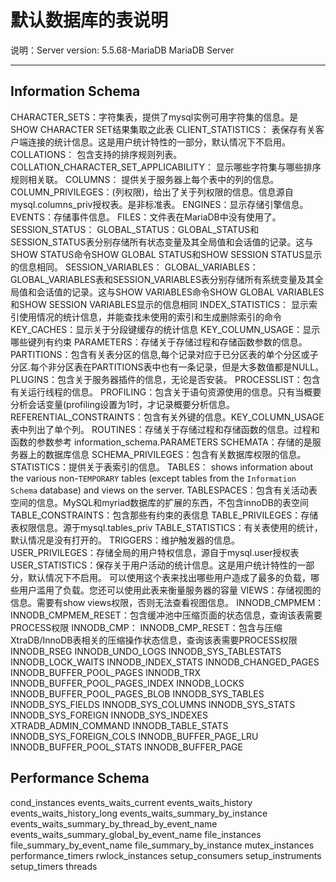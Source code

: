 # 默认数据库的表说明

说明：Server version: 5.5.68-MariaDB MariaDB Server

---

## Information Schema

CHARACTER_SETS：字符集表，提供了mysql实例可用字符集的信息。是SHOW CHARACTER SET结果集取之此表 
CLIENT_STATISTICS： 表保存有关客户端连接的统计信息。这是用户统计特性的一部分，默认情况下不启用。 
COLLATIONS： 包含支持的排序规则列表。 
COLLATION_CHARACTER_SET_APPLICABILITY： 显示哪些字符集与哪些排序规则相关联。 
COLUMNS： 提供关于服务器上每个表中的列的信息。
COLUMN_PRIVILEGES：(列权限)，给出了关于列权限的信息。信息源自mysql.columns_priv授权表。是非标准表。 
ENGINES：显示存储引擎信息。
EVENTS：存储事件信息。
FILES：文件表在MariaDB中没有使用了。
SESSION_STATUS：
GLOBAL_STATUS：GLOBAL_STATUS和SESSION_STATUS表分别存储所有状态变量及其全局值和会话值的记录。这与SHOW STATUS命令SHOW GLOBAL STATUS和SHOW SESSION STATUS显示的信息相同。
SESSION_VARIABLES：
GLOBAL_VARIABLES：GLOBAL_VARIABLES表和SESSION_VARIABLES表分别存储所有系统变量及其全局值和会话值的记录。这与SHOW VARIABLES命令SHOW GLOBAL VARIABLES和SHOW SESSION VARIABLES显示的信息相同
INDEX_STATISTICS： 显示索引使用情况的统计信息，并能查找未使用的索引和生成删除索引的命令
KEY_CACHES：显示关于分段键缓存的统计信息
KEY_COLUMN_USAGE：显示哪些键列有约束
PARAMETERS：存储关于存储过程和存储函数参数的信息。
PARTITIONS：包含有关表分区的信息,每个记录对应于已分区表的单个分区或子分区.每个非分区表在PARTITIONS表中也有一条记录，但是大多数值都是NULL。
PLUGINS：包含关于服务器插件的信息，无论是否安装。
PROCESSLIST：包含有关运行线程的信息。
PROFILING：包含关于语句资源使用的信息。只有当概要分析会话变量(profiling设置为1时，才记录概要分析信息。
REFERENTIAL_CONSTRAINTS：包含有关外键的信息。KEY_COLUMN_USAGE表中列出了单个列。
ROUTINES：存储关于存储过程和存储函数的信息。过程和函数的参数参考 information_schema.PARAMETERS
SCHEMATA：存储的是服务器上的数据库信息
SCHEMA_PRIVILEGES：包含有关数据库权限的信息。
STATISTICS：提供关于表索引的信息。
TABLES： shows information about the various non-`TEMPORARY` tables (except tables from the `Information Schema` database) and views on the server. 
TABLESPACES：包含有关活动表空间的信息。MySQL和myriad数据库的扩展的东西，不包含innoDB的表空间
TABLE_CONSTRAINTS：包含那些有约束的表信息
TABLE_PRIVILEGES：存储表权限信息。源于mysql.tables_priv
TABLE_STATISTICS：有关表使用的统计，默认情况是没有打开的。
TRIGGERS：维护触发器的信息。
USER_PRIVILEGES：存储全局的用户特权信息，源自于mysql.user授权表
USER_STATISTICS：保存关于用户活动的统计信息。这是用户统计特性的一部分，默认情况下不启用。 可以使用这个表来找出哪些用户造成了最多的负载，哪些用户滥用了负载。您还可以使用此表来衡量服务器的容量
VIEWS：存储视图的信息。需要有show views权限，否则无法查看视图信息。
INNODB_CMPMEM：
INNODB_CMPMEM_RESET：包含缓冲池中压缩页面的状态信息，查询该表需要PROCESS权限
INNODB_CMP：
INNODB_CMP_RESET：包含与压缩XtraDB/InnoDB表相关的压缩操作状态信息，查询该表需要PROCESS权限
INNODB_RSEG 
INNODB_UNDO_LOGS
INNODB_SYS_TABLESTATS 
INNODB_LOCK_WAITS
INNODB_INDEX_STATS 
INNODB_CHANGED_PAGES
INNODB_BUFFER_POOL_PAGES
INNODB_TRX
INNODB_BUFFER_POOL_PAGES_INDEX
INNODB_LOCKS 
INNODB_BUFFER_POOL_PAGES_BLOB
INNODB_SYS_TABLES
INNODB_SYS_FIELDS
INNODB_SYS_COLUMNS 
INNODB_SYS_STATS
INNODB_SYS_FOREIGN 
INNODB_SYS_INDEXES 
XTRADB_ADMIN_COMMAND
INNODB_TABLE_STATS 
INNODB_SYS_FOREIGN_COLS
INNODB_BUFFER_PAGE_LRU
INNODB_BUFFER_POOL_STATS
INNODB_BUFFER_PAGE



## Performance Schema

cond_instances
events_waits_current
events_waits_history
events_waits_history_long
events_waits_summary_by_instance
events_waits_summary_by_thread_by_event_name
events_waits_summary_global_by_event_name
file_instances
file_summary_by_event_name
file_summary_by_instance 
mutex_instances 
performance_timers
rwlock_instances
setup_consumers 
setup_instruments 
setup_timers
threads
